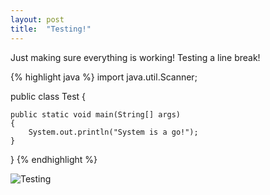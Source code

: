 ```yaml
---
layout: post
title:  "Testing!"
---
```

Just making sure everything is working!
Testing a line break!

{% highlight java %}
import java.util.Scanner;

public class Test
{

	public static void main(String[] args)
	{	
		System.out.println("System is a go!");
	}
}
{% endhighlight %}

![Testing]({{site.baseurl}}/img/giphy.gif)
